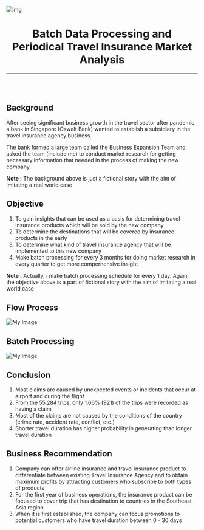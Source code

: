 ![img](https://www.bee.id/wp-content/uploads/2023/04/telemarketing-adalah.jpg)

<center>

<h1>Batch Data Processing and Periodical Travel Insurance Market Analysis</h1>

---

</center>

<br />
<br />

## **Background**
After seeing significant business growth in the travel sector after pandemic, a bank in Singapore (Oswalt Bank) wanted to establish a subsidiary in the travel insurance agency business. 

The bank formed a large team called the Business Expansion Team and asked the team (include me) to conduct market research for getting necessary information that needed in the process of making the new company.

**Note :**
The background above is just a fictional story with the aim of imitating a real world case

## **Objective**
1. To gain insights that can be used as a basis for determining travel insurance products which will be sold by the new company
2. To determine the destinations that will be covered by insurance products in the early
3. To determine what kind of travel insurance agency that will be implemented to this new company
4. Make batch processing for every 3 months for doing market research in every quarter to get more comperhensive insight

**Note :**
Actually, i make batch processing schedule for every 1 day. Again, the objective above is a part of fictional story with the aim of imitating a real world case

## **Flow Process**
![My Image](https://drive.google.com/uc?id=1wh5fKupu9S6gqMDifWp55SgdaqW6B0eU)

## **Batch Processing**
![My Image](https://drive.google.com/uc?id=1nSeZ0St4KQPYQkEJbLcowRjZ_w9dP9qc)

## **Conclusion**
1. Most claims are caused by unexpected events or incidents that occur at airport and during the flight
2. From the 55,284 trips, only 1.66% (921) of the trips were recorded as having a claim 
3. Most of the claims are not caused by the conditions of the country (crime rate, accident rate, conflict, etc.)
4. Shorter travel duration has higher probability in generating than longer travel duration

## **Business Recommendation**
1. Company can offer airline insurance and travel insurance  product to differentiate between existing Travel Insurance Agency and to obtain maximum profits by attracting customers who subscribe to both types of products
2. For the first year of business operations, the insurance product can be focused to cover trip that has destination to countries in the Southeast Asia region
3. When it is first established, the company can focus promotions to potential customers who have travel duration between 0 -  30 days

